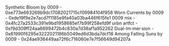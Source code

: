 Synthetic Bloom by 0009 - 0xe773e663269b9dc17082021715cf09984104f958
Worn Currents by 0009 - 0xde19f9e2e7acd7f1185e9fa40a03ba446f615fe1
0009 mix - 0x4fc27a2533c391e9bd1958685ef7b99f258efd9f
urbn artfct - 0xf9d309ff24aa6699472b4c830a7d38af1a952262
Dual-Im·mer·sion - 0x61990f6295e3222021186b5049ed6d3bda7dcf18
Among Falling Suns by 0009 - 0x24ae936449aa72f6c716060e7e7f56649d94207a
